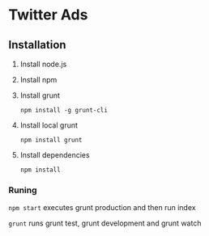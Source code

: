 # Twitter Ads

## Installation

1. Install node.js

2. Install npm

3. Install grunt

    `npm install -g grunt-cli`
4. Install local grunt

    `npm install grunt`
5. Install dependencies

    `npm install`

### Runing
`npm start` executes grunt production and then run index

`grunt` runs grunt test, grunt development and grunt watch
